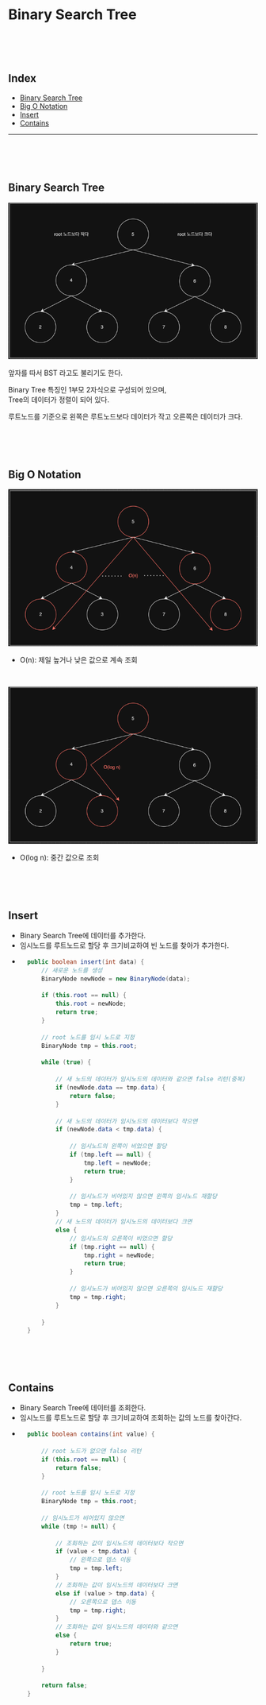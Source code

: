 
# Binary Search Tree

<br/><br/><br/>



## Index

* [Binary Search Tree](#Binary-Search-Tree)
* [Big O Notation](#Big-O-Notation)
* [Insert](#Insert)
* [Contains](#Contains)

---

<br/><br/><br/>



## Binary Search Tree 

![](img/tree-binary-search.png)

앞자를 따서 BST 라고도 불리기도 한다.

Binary Tree 특징인 1부모 2자식으로 구성되어 있으며,  
Tree의 데이터가 정렬이 되어 있다.  

루트노드를 기준으로 왼쪽은 루트노드보다 데이터가 작고 오른쪽은 데이터가 크다.

<br/><br/><br/>



## Big O Notation

![](img/tree-binary-search-big-o-n.png)
* O(n): 제일 높거나 낮은 값으로 계속 조회

<br/>

![](img/tree-binary-search-big-o-log-n.png)
* O(log n): 중간 값으로 조회

<br/><br/><br/>



## Insert
* Binary Search Tree에 데이터를 추가한다.
* 임시노드를 루트노드로 할당 후 크기비교하여 빈 노드를 찾아가 추가한다.
* ~~~java
    public boolean insert(int data) {
        // 새로운 노드를 생성
        BinaryNode newNode = new BinaryNode(data);

        if (this.root == null) {
            this.root = newNode;
            return true;
        }

        // root 노드를 임시 노드로 지정
        BinaryNode tmp = this.root;

        while (true) {

            // 새 노드의 데이터가 임시노드의 데이터와 같으면 false 리턴(중복)
            if (newNode.data == tmp.data) {
                return false;
            }

            // 새 노드의 데이터가 임시노드의 데이터보다 작으면
            if (newNode.data < tmp.data) {

                // 임시노드의 왼쪽이 비었으면 할당
                if (tmp.left == null) {
                    tmp.left = newNode;
                    return true;
                }

                // 임시노드가 비어있지 않으면 왼쪽의 임시노드 재할당
                tmp = tmp.left;
            }
            // 새 노드의 데이터가 임시노드의 데이터보다 크면
            else {
                // 임시노드의 오른쪽이 비었으면 할당
                if (tmp.right == null) {
                    tmp.right = newNode;
                    return true;
                }

                // 임시노드가 비어있지 않으면 오른쪽의 임시노드 재할당
                tmp = tmp.right;
            }

        }
    }
  ~~~

<br/><br/><br/>



## Contains
* Binary Search Tree에 데이터를 조회한다.
* 임시노드를 루트노드로 할당 후 크기비교하여 조회하는 값의 노드를 찾아간다.
* ~~~java
    public boolean contains(int value) {

        // root 노드가 없으면 false 리턴
        if (this.root == null) {
            return false;
        }

        // root 노드를 임시 노드로 지정
        BinaryNode tmp = this.root;

        // 임시노드가 비어있지 않으면
        while (tmp != null) {

            // 조회하는 값이 임시노드의 데이터보다 작으면
            if (value < tmp.data) {
                // 왼쪽으로 뎁스 이동
                tmp = tmp.left;
            }
            // 조회하는 값이 임시노드의 데이터보다 크면
            else if (value > tmp.data) {
                // 오른쪽으로 뎁스 이동
                tmp = tmp.right;
            }
            // 조회하는 값이 임시노드의 데이터와 같으면
            else {
                return true;
            }

        }

        return false;
    }
  ~~~